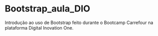 # Bootstrap_aula_DIO
Introdução ao uso de Bootstrap feito durante o Bootcamp Carrefour na plataforma Digital Inovation One.
